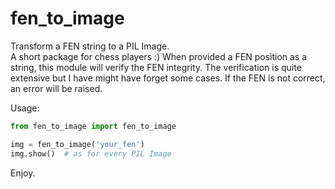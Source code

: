 # fen_to_image

Transform a FEN string to a PIL Image.  
A short package for chess players :)
When provided a FEN position as a string, this module will verify the FEN integrity. The verification is quite extensive but I have might have forget some cases.
If the FEN is not correct, an error will be raised.

Usage:

```python
from fen_to_image import fen_to_image

img = fen_to_image('your_fen')
img.show()  # as for every PIL Image
```

Enjoy.
